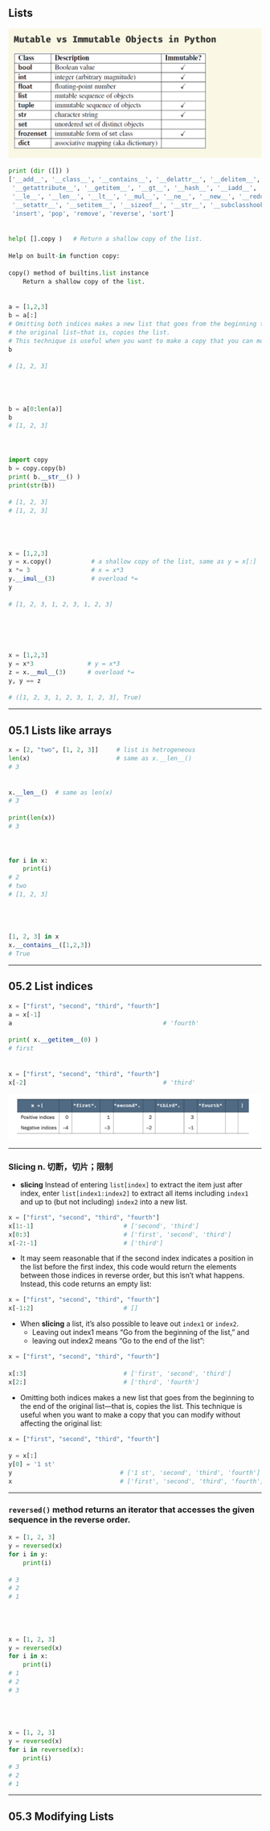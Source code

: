 ## Lists

![](img/2021-02-15-22-36-35.png)

```py
print (dir ([]) )
['__add__', '__class__', '__contains__', '__delattr__', '__delitem__', '__dir__', '__doc__', '__eq__', '__format__', '__ge__',
 '__getattribute__', '__getitem__', '__gt__', '__hash__', '__iadd__', '__imul__', '__init__', '__init_subclass__', '__iter__', 
 '__le__', '__len__', '__lt__', '__mul__', '__ne__', '__new__', '__reduce__', '__reduce_ex__', '__repr__', '__reversed__', '__rmul__', 
 '__setattr__', '__setitem__', '__sizeof__', '__str__', '__subclasshook__', 'append', 'clear', 'copy', 'count', 'extend', 'index', 
 'insert', 'pop', 'remove', 'reverse', 'sort']


help( [].copy )   # Return a shallow copy of the list.

Help on built-in function copy:

copy() method of builtins.list instance
    Return a shallow copy of the list.


a = [1,2,3]
b = a[:]  
# Omitting both indices makes a new list that goes from the beginning to the end of 
# the original list—that is, copies the list. 
# This technique is useful when you want to make a copy that you can modify without affecting the original list:
b

# [1, 2, 3]




b = a[0:len(a)]
b
# [1, 2, 3]



import copy
b = copy.copy(b)
print( b.__str__() )
print(str(b))

# [1, 2, 3]
# [1, 2, 3]




x = [1,2,3]
y = x.copy()           # a shallow copy of the list, same as y = x[:]
x *= 3                 # x = x*3
y.__imul__(3)          # overload *= 
y

# [1, 2, 3, 1, 2, 3, 1, 2, 3]





x = [1,2,3]
y = x*3               # y = x*3   
z = x.__mul__(3)      # overload *= 
y, y == z

# ([1, 2, 3, 1, 2, 3, 1, 2, 3], True)
```

---

## 05.1 Lists like arrays


```py
x = [2, "two", [1, 2, 3]]     # list is hetrogeneous
len(x)                        # same as x.__len__()
# 3


x.__len__()  # same as len(x)
# 3

print(len(x))
# 3



for i in x:
    print(i)
# 2
# two
# [1, 2, 3]




[1, 2, 3] in x  
x.__contains__([1,2,3])
# True
```


---


##  05.2 List indices

```py
x = ["first", "second", "third", "fourth"]
a = x[-1]
a                                          # 'fourth'

print( x.__getitem__(0) )
# first


x = ["first", "second", "third", "fourth"]
x[-2]                                      # 'third'
```

![](img/2021-02-15-22-21-21.png)

---

### Slicing n. 切断，切片；限制

- **slicing** Instead of entering `list[index]` to extract the item just after index, enter `list[index1:index2]` 
  to extract all items including `index1` and up to (but not including) `index2` into a new list.

```py
x = ["first", "second", "third", "fourth"]    
x[1:-1]                         # ['second', 'third']
x[0:3]                          # ['first', 'second', 'third']
x[-2:-1]                        # ['third']
```


- It may seem reasonable that if the second index indicates a position in the list before the first index, 
  this code would return the elements between those indices in reverse order, 
  but this isn’t what happens. Instead, this code returns an empty list:

```py
x = ["first", "second", "third", "fourth"]    
x[-1:2]                         # []
```


- When **slicing** a list, it’s also possible to leave out `index1` or `index2`. 
  - Leaving out index1 means “Go from the beginning of the list,” and 
  - leaving out index2 means “Go to the end of the list”:

```py
x = ["first", "second", "third", "fourth"]    

x[:3]                           # ['first', 'second', 'third']
x[2:]                           # ['third', 'fourth']
```


- Omitting both indices makes a new list that goes from the beginning to the end of the original list—that is, 
  copies the list. This technique is useful when you want to make a copy that you can modify 
  without affecting the original list:

```py
x = ["first", "second", "third", "fourth"]

y = x[:]
y[0] = '1 st'
y                              # ['1 st', 'second', 'third', 'fourth']
x                              # ['first', 'second', 'third', 'fourth']
```

---

### `reversed()` method returns an iterator that accesses the given sequence in the reverse order.

```py
x = [1, 2, 3]
y = reversed(x)
for i in y:
    print(i)

# 3
# 2
# 1




x = [1, 2, 3]
y = reversed(x)
for i in x:
    print(i)
# 1
# 2
# 3




x = [1, 2, 3]
y = reversed(x)
for i in reversed(x):
    print(i)
# 3
# 2
# 1
```

-----

## 05.3 Modifying Lists

```py
```